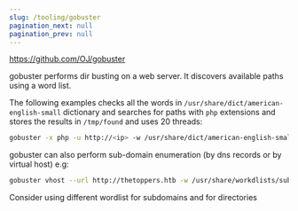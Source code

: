 ```yaml
---
slug: /tooling/gobuster
pagination_next: null
pagination_prev: null
---
```


https://github.com/OJ/gobuster

gobuster performs dir busting on a web server. It discovers available paths using a word list.

The following examples checks all the words in `/usr/share/dict/american-english-small` dictionary and searches for paths with `php` extensions and stores the results in `/tmp/found` and uses 20 threads:

```bash
gobuster -x php -u http://<ip> -w /usr/share/dict/american-english-small -o /tmp/found -t 20  
```

gobuster can also perform sub-domain enumeration (by dns records or by virtual host) e.g:

```bash
gobuster vhost --url http://thetoppers.htb -w /usr/share/workdlists/subdomains-top1million-5000.txt -t 50 --append-domain
```

Consider using different wordlist for subdomains and for directories